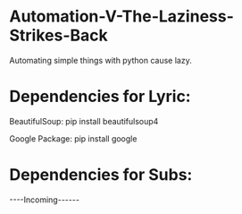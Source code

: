 # Automation-V-The-Laziness-Strikes-Back
Automating simple things with python cause lazy.

# Dependencies for Lyric:

BeautifulSoup:
pip install beautifulsoup4

Google Package:
pip install google

# Dependencies for Subs:
----Incoming------


